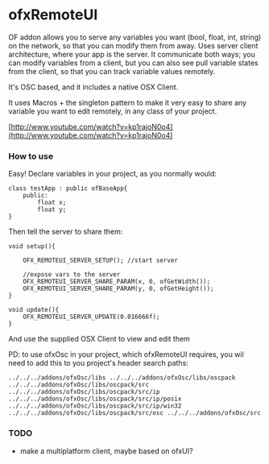 # ofxRemoteUI


OF addon allows you to serve any variables you want (bool, float, int, string) on the network, so that you can modify them from away. Uses server client architecture, where your app is the server. It communicate both ways; you can modify variables from a client, but you can also see pull variable states from the client, so that you can track variable values remotely.

It's OSC based, and it includes a native OSX Client. 

It uses Macros + the singleton pattern to make it very easy to share any variable you want to edit remotely, in any class of your project. 

[http://www.youtube.com/watch?v=kp1rajoN0o4](http://www.youtube.com/watch?v=kp1rajoN0o4)  


### How to use

Easy! Declare variables in your project, as you normally would:

	class testApp : public ofBaseApp{
		public:
			float x;
			float y;
	}

Then tell the server to share them:

	void setup(){
	
		OFX_REMOTEUI_SERVER_SETUP(); //start server

		//expose vars to the server
		OFX_REMOTEUI_SERVER_SHARE_PARAM(x, 0, ofGetWidth());
		OFX_REMOTEUI_SERVER_SHARE_PARAM(y, 0, ofGetHeight());
	}
	
	void update(){
		OFX_REMOTEUI_SERVER_UPDATE(0.016666f);
	}
	

And use the supplied OSX Client to view and edit them

PD: to use ofxOsc in your project, which ofxRemoteUI requires, you wil need to add this to you project's header search paths:

    ../../../addons/ofxOsc/libs ../../../addons/ofxOsc/libs/oscpack ../../../addons/ofxOsc/libs/oscpack/src ../../../addons/ofxOsc/libs/oscpack/src/ip ../../../addons/ofxOsc/libs/oscpack/src/ip/posix ../../../addons/ofxOsc/libs/oscpack/src/ip/win32 ../../../addons/ofxOsc/libs/oscpack/src/osc ../../../addons/ofxOsc/src

### TODO

- make a multiplatform client, maybe based on ofxUI?